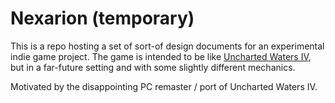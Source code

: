 # Nexarion (temporary)

This is a repo hosting a set of sort-of design documents for an experimental indie game project. The game is intended to be like [Uncharted Waters IV](https://store.steampowered.com/app/1424800/Uncharted_Waters_IV_HD_Version/), but in a far-future setting and with some slightly different mechanics.

Motivated by the disappointing PC remaster / port of Uncharted Waters IV.